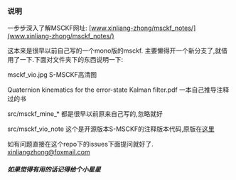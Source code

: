 ### 说明

一步步深入了解MSCKF网址: [www.xinliang-zhong/msckf_notes/](www.xinliang-zhong/msckf_notes/) 

这本来是很早以前自己写的一个mono版的msckf. 主要懒得开一个新分支了,就借用了一下.下面对文件夹下的东西说明一下:

msckf_vio.jpg S-MSCKF高清图

Quaternion kinematics for the error-state Kalman filter.pdf 一本自己推导注释过的书

src/msckf_mine_* 都是很早以前原来自己写的,忽略就好

src/msckf_vio_note 这个是开源版本S-MSCKF的注释版本代码,原版在[这里](https://github.com/KumarRobotics/msckf_vio)

如有问题直接在这个repo下的issues下面提问就好了. xinliangzhong@foxmail.com

##### 如果觉得有用的话记得给个小星星





